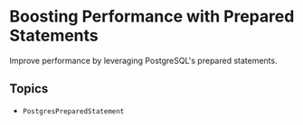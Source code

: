 # Boosting Performance with Prepared Statements

Improve performance by leveraging PostgreSQL's prepared statements.

## Topics

- ``PostgresPreparedStatement``
